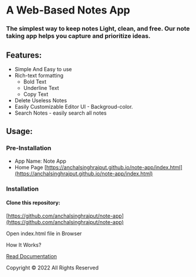 
A Web-Based Notes App
=====================

  

### The simplest way to keep notes Light, clean, and free. Our note taking app helps you capture and prioritize ideas.

Features:
---------

*   Simple And Easy to use
*   Rich-text formatting
    *   Bold Text
    *   Underline Text
    *   Copy Text
*   Delete Useless Notes
*   Easily Customizable Editor UI - Backgroud-color.
*   Search Notes - easily search all notes

Usage:
------

### Pre-Installation

*   App Name: Note App
*   Home Page [https://anchalsinghrajput.github.io/note-app/index.html](https://anchalsinghrajput.github.io/note-app/index.html)

### Installation

#### Clone this repository:

[https://github.com/anchalsinghrajput/note-app](https://github.com/anchalsinghrajput/note-app)

Open index.html file in Browser

How It Works?

[Read Documentation](https://anchalsinghrajput.github.io/note-app/docs/docs.html)

Copyright © 2022 All Rights Reserved
